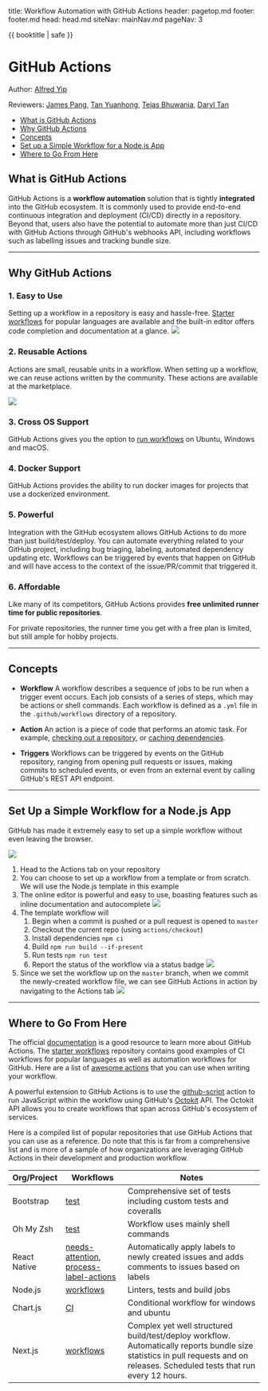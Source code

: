 <frontmatter>
  title: Workflow Automation with GitHub Actions
  header: pagetop.md
  footer: footer.md
  head: head.md
  siteNav: mainNav.md
  pageNav: 3
</frontmatter>

<div class="website-content">

{{ booktitle | safe }}

# GitHub Actions

Author: [Alfred Yip](https://github.com/alyip98)

Reviewers: [James Pang](https://github.com/jamessspanggg), [Tan Yuanhong](https://github.com/le0tan), [Tejas Bhuwania](https://github.com/Tejas2805), [Daryl Tan](https://github.com/openorclose)


<box id="article-toc">

* [What is GitHub Actions‎](#what-is-github-actions)
* [Why GitHub Actions‎](#why-github-actions)
* [Concepts](#concepts)
* [Set up a Simple Workflow for a Node.js App](#set-up-a-simple-workflow-for-a-node-js-app)
* [Where to Go From Here‎](#where-to-go-from-here)
</box>

## What is GitHub Actions
<!--Explain how X fits into the big picture of SE. Describe it relative to topics the reader is likely to know.-->

GitHub Actions is a **workflow automation** solution that is tightly **integrated** into the GitHub ecosystem. 
It is commonly used to provide end-to-end continuous integration and deployment (CI/CD) directly in a repository. 
Beyond that, users also have the potential to automate more than just CI/CD with GitHub Actions through GitHub's webhooks API,
including workflows such as labelling issues and tracking bundle size.

---

## Why GitHub Actions
<!--Motivate the reader to learn about X. Describe benefits of X to make the reader interested in X. Try to give a balanced view of by mentioning also WHY NOT X i.e., mention both advantages and disadvantages.-->

### 1. Easy to Use
Setting up a workflow in a repository is easy and hassle-free. [Starter workflows](https://github.com/actions/starter-workflows) for popular languages are available and the built-in editor offers code completion and documentation at a glance.
![](images/editor.png)

### 2. Reusable Actions
Actions are small, reusable units in a workflow. When setting up a workflow, we can reuse actions written by the community. These actions are available at the marketplace.


![](images/marketplace.png)



### 3. Cross OS Support
GitHub Actions gives you the option to [run workflows](https://help.github.com/en/actions/reference/virtual-environments-for-github-hosted-runners#supported-runners-and-hardware-resources) on Ubuntu, Windows and macOS.

### 4. Docker Support
GitHub Actions provides the ability to run docker images for projects that use a dockerized environment.

### 5. Powerful
Integration with the GitHub ecosystem allows GitHub Actions to do more than just build/test/deploy. You can automate everything related to your GitHub project, including bug triaging, labeling, automated dependency updating etc.
Workflows can be triggered by events that happen on GitHub and will have access to the context of the issue/PR/commit that triggered it. 

### 6. Affordable
Like many of its competitors, GitHub Actions provides **free unlimited runner time for public repositories**. 

For private repositories, the runner time you get with a free plan is limited, but still ample for hobby projects.

---

## Concepts
<!--This is a simple high-level overview of the tool to give the reader some concrete sense of X (as opposed to limiting to an entirely abstract description). It's useful to give concrete examples such as code examples. Do not try to 'teach' how to use the X (assuming your in the style of a tutorial. If the tool is worth learning, there must be good tutorials about it already.-->

* **Workflow**
    A workflow describes a sequence of jobs to be run when a trigger event occurs. 
    Each job consists of a series of steps, which may be actions or shell commands. 
    Each workflow is defined as a `.yml` file in the `.github/workflows` directory of a repository.

* **Action**
    An action is a piece of code that performs an atomic task. 
    For example, [checking out a repository](https://github.com/actions/checkout), or [caching dependencies](https://github.com/actions/cache).

* **Triggers**
    Workflows can be triggered by events on the GitHub repository, ranging from opening pull requests or issues, making commits to scheduled events, or even from an external event by calling GitHub's REST API endpoint.

---

## Set Up a Simple Workflow for a Node.js App
<!--
Provide a learning path for the reader. Try to give one good learning path rather than many random resources.
--> 

GitHub has made it extremely easy to set up a simple workflow without even leaving the browser. 

![](images/actions-tab.png)

1. Head to the Actions tab on your repository
1. You can choose to set up a workflow from a template or from scratch. We will use the Node.js template in this example
1. The online editor is powerful and easy to use, boasting features such as inline documentation and autocomplete
![](images/editor.png)
1. The template workflow will
    1. Begin when a commit is pushed or a pull request is opened to `master`
    1. Checkout the current repo (using `actions/checkout`)
    1. Install dependencies `npm ci`
    1. Build `npm run build --if-present`
    1. Run tests `npm run test`
    1. Report the status of the workflow via a status badge
    ![](images/status.png)
1. Since we set the workflow up on the `master` branch, when we commit the newly-created workflow file, we can see GitHub Actions in action by navigating to the Actions tab
    ![](images/progress.png)

---

## Where to Go From Here
<!--
Give more resources. Instead of listing a lot of links, provide a brief summary of what value each resource can provide the reader.
-->
The official [documentation](https://help.github.com/en/actions) is a good resource to learn more about GitHub Actions.
The [starter workflows](https://github.com/actions/starter-workflows) repository contains good examples of 
CI workflows for popular languages as well as automation workflows for GitHub.
Here are a list of [awesome actions](https://github.com/sdras/awesome-actions) that you can use when writing your workflow.
 

A powerful extension to GitHub Actions is to use the [github-script](https://github.com/actions/github-script) action 
to run JavaScript within the workflow using GitHub's [Octokit](https://octokit.github.io/rest.js/v17/) API. 
The Octokit API allows you to create workflows that span across GitHub's ecosystem of services.

Here is a compiled list of popular repositories that use GitHub Actions that you can use as a reference. Do note that this is far from a comprehensive list and is more of a sample of how organizations are leveraging GitHub Actions in their development and production workflow.

<panel header="Examples of different ways GitHub Actions can be used">

Org/Project | Workflows | Notes
--- | --- | ---
Bootstrap | [test](https://github.com/twbs/bootstrap/blob/master/.github/workflows/test.yml) | Comprehensive set of tests including custom tests and coveralls
Oh My Zsh | [test](https://github.com/ohmyzsh/ohmyzsh/blob/master/.github/workflows/main.yml) | Workflow uses mainly shell commands
React Native | [needs-attention](https://github.com/facebook/react-native/blob/master/.github/workflows/needs-attention.yml), [process-label-actions](https://github.com/facebook/react-native/blob/master/.github/workflows/process-label-actions.yml) | Automatically apply labels to newly created issues and adds comments to issues based on labels
Node.js | [workflows](https://github.com/nodejs/node/tree/master/.github/workflows) | Linters, tests and build jobs
Chart.js | [CI](https://github.com/chartjs/Chart.js/blob/master/.github/workflows/ci.yml) | Conditional workflow for windows and ubuntu
Next.js | [workflows](https://github.com/zeit/next.js/tree/canary/.github/workflows) | Complex yet well structured build/test/deploy workflow. Automatically reports bundle size statistics in pull requests and on releases. Scheduled tests that run every 12 hours.

</panel>
